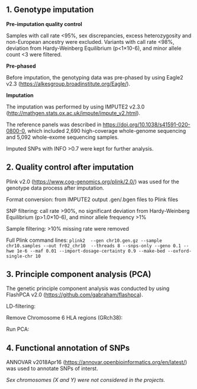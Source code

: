 ## 1. Genotype imputation

**Pre-imputation quality control**

Samples with call rate <95%, sex discrepancies, excess heterozygosity and non-European ancestry were excluded. Variants with call rate <98%, deviation from Hardy-Weinberg Equilibrium (p<1×10-6), and minor allele count <3 were filtered. 

**Pre-phased**

Before imputation, the genotyping data was pre-phased by using Eagle2 v2.3 (https://alkesgroup.broadinstitute.org/Eagle/). 

**Imputation**

The imputation was performed by using IMPUTE2 v2.3.0 (http://mathgen.stats.ox.ac.uk/impute/impute_v2.html).

The reference panels was described in https://doi.org/10.1038/s41591-020-0800-0, which included 2,690 high-coverage whole-genome sequencing and 5,092 whole-exome sequencing samples. 

Imputed SNPs with INFO >0.7 were kept for further analysis.

## 2. Quality control after imputation

Plink v2.0 (https://www.cog-genomics.org/plink/2.0/) was used for the genotype data process after imputation.

Format conversion: from IMPUTE2 output .gen/.bgen files to Plink files

SNP filtering: call rate >90%, no significant deviation from Hardy-Weinberg Equilibrium (p>1.0×10-6), and minor allele frequency >1%

Sample filtering: >10% missing rate were removed

Full Plink command lines: ```plink2  --gen chr10.gen.gz --sample chr10.samples --out fr02_chr10  --threads 8 --snps-only --geno 0.1 --hwe 1e-6 --maf 0.01 --import-dosage-certainty 0.9 --make-bed --oxford-single-chr 10```

## 3. Principle component analysis (PCA)

The genetic principle component analysis was conducted by using FlashPCA v2.0 (https://github.com/gabraham/flashpca).

LD-filtering: 

Remove Chromosome 6 HLA regions (GRch38):

Run PCA: 

## 4. Functional annotation of SNPs

ANNOVAR v2018Apr16 (https://annovar.openbioinformatics.org/en/latest/) was used to annotate SNPs of interst.



_Sex chromosomes (X and Y) were not considered in the projects._
